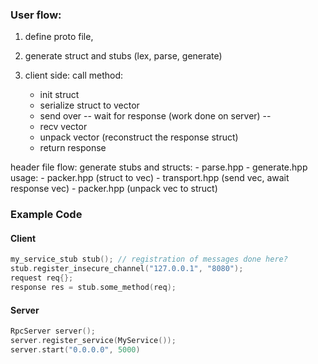 
### User flow: 

1. define proto file, 

2. generate struct and stubs (lex, parse, generate)

3. client side: 
  call method:
    - init struct
    - serialize struct to vector<u8>
    - send over
         -- wait for response (work done on server) -- 
    - recv vector<u8>
    - unpack vector<u8> (reconstruct the response struct)
    - return response

  header file flow:
    generate stubs and structs:
    - parse.hpp
    - generate.hpp
    usage:
    - packer.hpp (struct to vec<u8>)
    - transport.hpp (send vec<u8>, await response vec<u8>)
    - packer.hpp (unpack vec<u8> to struct)
 
  
### Example Code

#### Client
```cpp
my_service_stub stub(); // registration of messages done here?
stub.register_insecure_channel("127.0.0.1", "8080");
request req{};
response res = stub.some_method(req);
```
#### Server
```cpp
RpcServer server();
server.register_service(MyService());
server.start("0.0.0.0", 5000)
```
